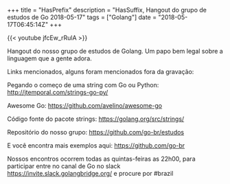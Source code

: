 +++
title = "HasPrefix"
description = "HasSuffix, Hangout do grupo de estudos de Go 2018-05-17"
tags = ["Golang"]
date = "2018-05-17T06:45:14Z"
+++

{{< youtube jfcEw_rRulA >}}

Hangout do nosso grupo de estudos de Golang.
Um papo bem legal sobre a linguagem que a gente adora.

Links mencionados, alguns foram mencionados fora da gravação:

Pegando o começo de uma string com Go ou Python:
<http://jtemporal.com/strings-go-py/>

Awesome Go:
<https://github.com/avelino/awesome-go>

Código fonte do pacote strings:
<https://golang.org/src/strings/>

Repositório do nosso grupo:
<https://github.com/go-br/estudos>

E você encontra mais exemplos aqui:
<https://github.com/go-br>

Nossos encontros ocorrem todas as quintas-feiras as 22h00, para participar entre no canal de Go no slack <https://invite.slack.golangbridge.org/> e procure por #brazil
